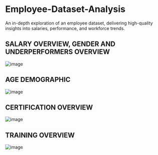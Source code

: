 # Employee-Dataset-Analysis
An in-depth exploration of an employee dataset, delivering high-quality insights into salaries, performance, and workforce trends.


## SALARY OVERVIEW, GENDER AND UNDERPERFORMERS OVERVIEW
![image](https://github.com/user-attachments/assets/1592d3d6-87dc-4232-9929-df318ec89148)

## AGE DEMOGRAPHIC
![image](https://github.com/user-attachments/assets/ffa72fc7-3b7a-4ce9-a9c0-86fbab37fb79)

## CERTIFICATION OVERVIEW
![image](https://github.com/user-attachments/assets/c2edace1-b04a-4ced-913a-eb4e1e4b06dd)

## TRAINING OVERVIEW
![image](https://github.com/user-attachments/assets/a4ba8cbd-f6f1-49f1-8da1-178e55831772)
